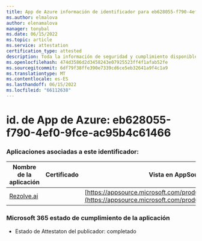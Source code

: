 ```yaml
---
title: App de Azure información de identificador para eb628055-f790-4ef0-9fce-ac95b4c61466
ms.author: elmalova
author: elenamalova
manager: tonybal
ms.date: 06/15/2022
ms.topic: article
ms.service: attestation
certification_type: attested
description: Toda la información de seguridad y cumplimiento disponible para eb628055-f790-4ef0-9fce-ac95b4c61466.
ms.openlocfilehash: 474d3586d2d3458243e07925523ff4f1afab52fe
ms.sourcegitcommit: 6df79f38ffe390e7339cd6ce5eb32641a9f4c1a9
ms.translationtype: MT
ms.contentlocale: es-ES
ms.lasthandoff: 06/15/2022
ms.locfileid: "66112638"
---
```

# <a name="azure-app-id-eb628055-f790-4ef0-9fce-ac95b4c61466"></a>id. de App de Azure: eb628055-f790-4ef0-9fce-ac95b4c61466


### <a name="apps-associated-with-this-id"></a>Aplicaciones asociadas a este identificador:
| **Nombre de la aplicación** | **Certificado** | **Vista en AppSource** |
|--------------|---------------|-----------------------|
| [Rezolve.ai](../forward/WA200002724.md) |  | [https://appsource.microsoft.com/product/office/WA200002724](https://appsource.microsoft.com/product/office/WA200002724) |

### <a name="microsoft-365-app-compliance-status"></a>Microsoft 365 estado de cumplimiento de la aplicación
- Estado de Attestaton del publicador: completado
